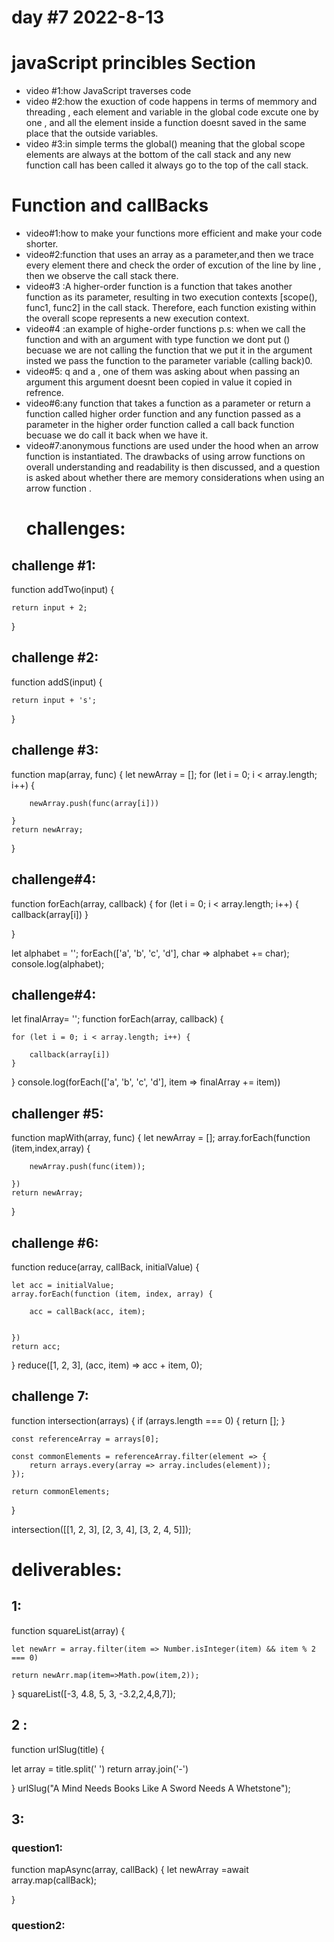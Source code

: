 # day #7 2022-8-13

# javaScript princibles Section
- video #1:how JavaScript traverses code
- video #2:how the exuction of code happens in terms of memmory and threading , each element and variable in the global code excute one by one , and all the element inside a function doesnt saved in the same place that the outside variables.
- video #3:in simple terms the global() meaning that the global scope elements are always at the bottom of the call stack and any new function call has been called it always go to the top of the call stack.

# Function and callBacks
- video#1:how to make your functions more efficient and make your code shorter.
- video#2:function that uses an array as a parameter,and then we trace every element there and check the order of excution of the line by line , then we observe the call stack there.
- video#3 :A higher-order function is a function that takes another function as its parameter, resulting in two execution contexts [scope(), func1, func2] in the call stack. Therefore, each function existing within the overall scope represents a new execution context.
- video#4 :an example of highe-order functions p.s: when we call the function and with an argument with type function  we dont put () becuase we are not calling the function that we put it in the argument insted we pass the function to the parameter variable (calling back)0.
- video#5: q and a , one of them was asking about when passing an argument this argument doesnt been copied in value it copied in refrence.
- video#6:any function that takes a function as a parameter or return a function called higher order function and any function passed as a parameter in the higher order function called a call back function becuase we do call it back when we have it.
- video#7:anonymous functions are used under the hood when an arrow function is instantiated. The drawbacks of using arrow functions on overall understanding and readability is then discussed, and a question is asked about whether there are memory considerations when using an arrow function .
  # challenges:
## challenge #1:
function addTwo(input) {


    return input + 2;
}
## challenge #2:
function addS(input) {


    return input + 's';
}
## challenge #3:
function map(array, func) {
    let newArray = [];
    for (let i = 0; i < array.length; i++) {

        newArray.push(func(array[i]))

    }
    return newArray;


}
## challenge#4:

function forEach(array, callback) {
    for (let i = 0; i < array.length; i++) {
        callback(array[i])
    }

}


let alphabet = '';
forEach(['a', 'b', 'c', 'd'], char => alphabet += char);
console.log(alphabet);  

## challenge#4:
let finalArray= '';
function forEach(array, callback) {

    for (let i = 0; i < array.length; i++) {

        callback(array[i])
    }



}
console.log(forEach(['a', 'b', 'c', 'd'], item => finalArray += item))
 ## challenger #5:
function mapWith(array, func) {
    let newArray = [];
    array.forEach(function (item,index,array) {

        newArray.push(func(item));

    })
    return newArray;


} 
## challenge #6:
function reduce(array, callBack, initialValue) {



    let acc = initialValue;
    array.forEach(function (item, index, array) {

        acc = callBack(acc, item);


    })
    return acc;
}
reduce([1, 2, 3], (acc, item) => acc + item, 0);

## challenge 7:
function intersection(arrays) {
    if (arrays.length === 0) {
        return [];
    }

    const referenceArray = arrays[0];

    const commonElements = referenceArray.filter(element => {
        return arrays.every(array => array.includes(element));
    });

    return commonElements;
}


intersection([[1, 2, 3], [2, 3, 4], [3, 2, 4, 5]]);

# deliverables:
## 1:
function squareList(array) {

    let newArr = array.filter(item => Number.isInteger(item) && item % 2 === 0)

    return newArr.map(item=>Math.pow(item,2));
}
squareList([-3, 4.8, 5, 3, -3.2,2,4,8,7]);
## 2 :
function urlSlug(title) {

   let array = title.split(' ')
    return array.join('-')

}
urlSlug("A Mind Needs Books Like A Sword Needs A Whetstone");
## 3:
### question1:
function mapAsync(array, callBack) {
    let newArray =await array.map(callBack);

}
### question2:


